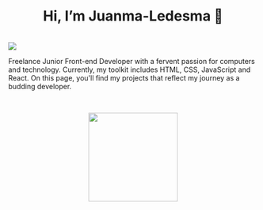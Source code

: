 <div align="center">
<h1>
  Hi, I’m Juanma-Ledesma 👋
</h1>

<br>
  
</div>

<img src="https://media.licdn.com/dms/image/v2/D4D16AQFWBi-4jvDGdw/profile-displaybackgroundimage-shrink_350_1400/profile-displaybackgroundimage-shrink_350_1400/0/1737482698300?e=1743033600&v=beta&t=12MJNKwQguHH3i5nVGJDZhRdEsq0CATyBkyUdVpYjA8">

<br>

<p>
  Freelance Junior Front-end Developer with a fervent passion for computers and technology. Currently, my toolkit includes HTML, CSS, JavaScript and React.
  On this page, you'll find my projects that reflect my journey as a budding developer.

</p>

<br>

<p align="center">
<a href="https://github.com/ArisGuimera">
  <img height="180em" src="https://github-readme-stats-eight-theta.vercel.app/api/top-langs/?username=Juanma-Ledesma&layout=compact&langs_count=8&theme=algolia"/>
</a>
</p>
<!---
Juanma-Ledesma/Juanma-Ledesma is a ✨ special ✨ repository because its `README.md` (this file) appears on your GitHub profile.
You can click the Preview link to take a look at your changes.
--->
